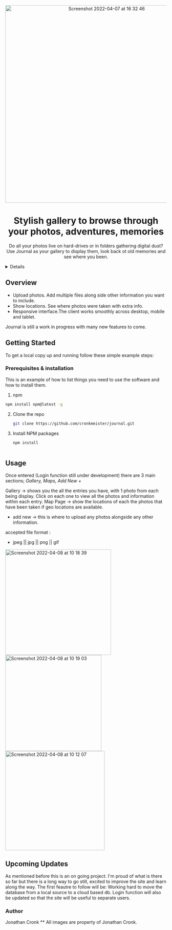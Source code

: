 <div align="center">
<img width="617" center alt="Screenshot 2022-04-07 at 16 32 46" src="https://user-images.githubusercontent.com/79999166/162335881-acbe6b28-3769-4483-b4d5-eaf8a9e2ce2e.png">



# Stylish gallery to browse through your photos, adventures, memories
  
Do all your photos live on hard-drives or in folders gathering digital dust? Use Journal as your gallery to display them, look back ot old memories and see where you been. 
  
</div>



<details>
  <ul>
  <li>Overiew
  <li>Getting Started 
  <li>Usuage
  <li>Upcoming Updates
</ul>
    </details>  
    
   


## Overview 
<div/>

* Upload photos. Add multiple files along side other information you want to include.
* Show locations. See where photos were taken with extra info.
* Responsive interface.The client works smoothly across desktop, mobile and tablet.
  
<p>Journal is still a work in progress with many new features to come.</p>
</div>    

<!-- GETTING STARTED -->
## Getting Started

To get a local copy up and running follow these simple example steps:

### Prerequisites & installation 

This is an example of how to list things you need to use the software and how to install them.
1. npm
  ```sh
  npm install npm@latest -g
  ```
2. Clone the repo
   ```sh
   git clone https://github.com/cronkmeister/journal.git
   ```
3. Install NPM packages
   ```sh
   npm install
   
   
   
<!-- USAGE -->
## Usage 

Once entered (Login function still under development) there are 3 main sections; 
_Gallery,
Maps,
Add New +_

Gallery -> shows you the all the entries you have, with 1 photo from each being display. Click on each one to view all the photos and information within each entry. 
Map Page -> show the locations of each the photos that have been taken if geo locations are available. 
+ add new -> this is where to upload any photos alongside any other information. 

accepted file format :
* jpeg || jpg || png || gif


<div>
<img width="330" alt="Screenshot 2022-04-08 at 10 18 39" src="https://user-images.githubusercontent.com/79999166/162490719-0a77c241-ec64-45c1-adcd-aca8472961f4.png">
  
<img width="300" alt="Screenshot 2022-04-08 at 10 19 03" src="https://user-images.githubusercontent.com/79999166/162490772-8ebb3117-ae7a-426c-811d-64bbcae4bea8.png">
  
<img width="310" alt="Screenshot 2022-04-08 at 10 12 07" src="https://user-images.githubusercontent.com/79999166/162489877-ede93ee9-4428-4a39-a9b7-593d36846136.png">  

  
</div>

## Upcoming Updates 

As mentioned before this is an on going project. I'm proud of what is there so far but there is a long way to go still, excited to improve the site and learn along the way. The first feautre to follow will be:
Working hard to move the database from a local source to a cloud based db. 
Login function will also be updated so that the site will be useful to separate users.

   
### Author 
Jonathan Cronk
** All images are property of Jonathan Cronk.
